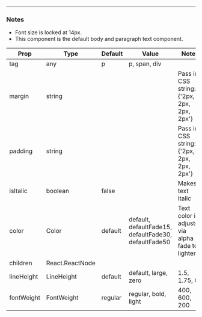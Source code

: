 -----

### Notes

- Font size is locked at 14px.
- This component is the default body and paragraph text component.

| Prop | Type | Default | Value | Notes |
|--|--|--|--|--|
| tag | any | p | p, span, div |  |
| margin | string |  |  | Pass in CSS string: {'2px, 2px, 2px, 2px'} |
| padding | string |  |  | Pass in CSS string: {'2px, 2px, 2px, 2px'} |
| isItalic | boolean | false |  | Makes text italic |
| color | Color | default | default, defaultFade15, defaultFade30, defaultFade50 | Text color is adjusted via alpha fade to lighten. |
| children | React.ReactNode |  |  |  |
| lineHeight | LineHeight | default | default, large, zero | 1.5, 1.75, 0 |
| fontWeight | FontWeight | regular | regular, bold, light | 400, 600, 200 |